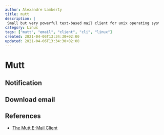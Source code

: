 ```yaml
---
author: Alexandre Lamberty
title: mutt 
description: |
 Small but very powerful text-based mail client for unix operating systems
category: Linux
tags: ["mutt", "email", "client", "cli", "linux"]
created: 2021-04-06T13:34:30+02:00
updated: 2021-04-06T13:34:30+02:00
---
```

# Mutt

## Notification

## Download email

## References 

- [The Mutt E-Mail Client](http://www.mutt.org/)
